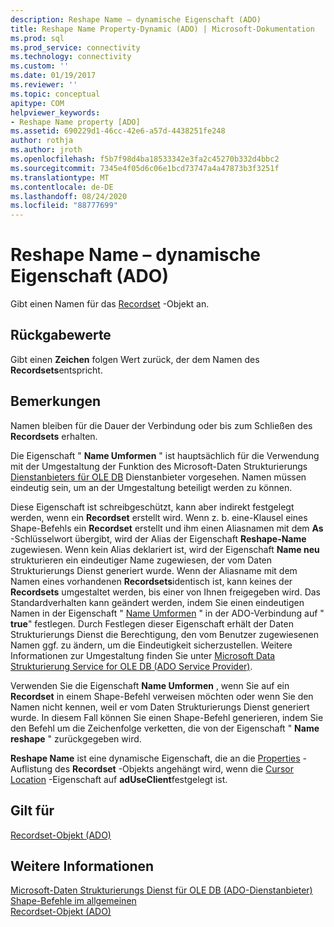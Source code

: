 ```yaml
---
description: Reshape Name – dynamische Eigenschaft (ADO)
title: Reshape Name Property-Dynamic (ADO) | Microsoft-Dokumentation
ms.prod: sql
ms.prod_service: connectivity
ms.technology: connectivity
ms.custom: ''
ms.date: 01/19/2017
ms.reviewer: ''
ms.topic: conceptual
apitype: COM
helpviewer_keywords:
- Reshape Name property [ADO]
ms.assetid: 690229d1-46cc-42e6-a57d-4438251fe248
author: rothja
ms.author: jroth
ms.openlocfilehash: f5b7f98d4ba18533342e3fa2c45270b332d4bbc2
ms.sourcegitcommit: 7345e4f05d6c06e1bcd73747a4a47873b3f3251f
ms.translationtype: MT
ms.contentlocale: de-DE
ms.lasthandoff: 08/24/2020
ms.locfileid: "88777699"
---
```

# <a name="reshape-name-property-dynamic-ado"></a>Reshape Name – dynamische Eigenschaft (ADO)
Gibt einen Namen für das [Recordset](./recordset-object-ado.md) -Objekt an.  
  
## <a name="return-values"></a>Rückgabewerte  
 Gibt einen **Zeichen** folgen Wert zurück, der dem Namen des **Recordsets**entspricht.  
  
## <a name="remarks"></a>Bemerkungen  
 Namen bleiben für die Dauer der Verbindung oder bis zum Schließen des **Recordsets** erhalten.  
  
 Die Eigenschaft " **Name Umformen** " ist hauptsächlich für die Verwendung mit der Umgestaltung der Funktion des Microsoft-Daten Strukturierungs [Dienstanbieters für OLE DB](../../guide/appendixes/microsoft-data-shaping-service-for-ole-db-ado-service-provider.md) Dienstanbieter vorgesehen. Namen müssen eindeutig sein, um an der Umgestaltung beteiligt werden zu können.  
  
 Diese Eigenschaft ist schreibgeschützt, kann aber indirekt festgelegt werden, wenn ein **Recordset** erstellt wird. Wenn z. b. eine-Klausel eines Shape-Befehls ein **Recordset** erstellt und ihm einen Aliasnamen mit dem **As** -Schlüsselwort übergibt, wird der Alias der Eigenschaft **Reshape-Name** zugewiesen. Wenn kein Alias deklariert ist, wird der Eigenschaft **Name neu** strukturieren ein eindeutiger Name zugewiesen, der vom Daten Strukturierungs Dienst generiert wurde. Wenn der Aliasname mit dem Namen eines vorhandenen **Recordsets**identisch ist, kann keines der **Recordsets** umgestaltet werden, bis einer von Ihnen freigegeben wird. Das Standardverhalten kann geändert werden, indem Sie einen eindeutigen Namen in der Eigenschaft " [Name Umformen]() " in der ADO-Verbindung auf " **true**" festlegen. Durch Festlegen dieser Eigenschaft erhält der Daten Strukturierungs Dienst die Berechtigung, den vom Benutzer zugewiesenen Namen ggf. zu ändern, um die Eindeutigkeit sicherzustellen. Weitere Informationen zur Umgestaltung finden Sie unter [Microsoft Data Strukturierung Service for OLE DB (ADO Service Provider)](../../guide/appendixes/microsoft-data-shaping-service-for-ole-db-ado-service-provider.md).  
  
 Verwenden Sie die Eigenschaft **Name Umformen** , wenn Sie auf ein **Recordset** in einem Shape-Befehl verweisen möchten oder wenn Sie den Namen nicht kennen, weil er vom Daten Strukturierungs Dienst generiert wurde. In diesem Fall können Sie einen Shape-Befehl generieren, indem Sie den Befehl um die Zeichenfolge verketten, die von der Eigenschaft " **Name reshape** " zurückgegeben wird.  
  
 **Reshape Name** ist eine dynamische Eigenschaft, die an die [Properties](./properties-collection-ado.md) -Auflistung des **Recordset** -Objekts angehängt wird, wenn die [Cursor Location](./cursorlocation-property-ado.md) -Eigenschaft auf **adUseClient**festgelegt ist.  
  
## <a name="applies-to"></a>Gilt für  
 [Recordset-Objekt (ADO)](./recordset-object-ado.md)  
  
## <a name="see-also"></a>Weitere Informationen  
 [Microsoft-Daten Strukturierungs Dienst für OLE DB (ADO-Dienstanbieter)](../../guide/appendixes/microsoft-data-shaping-service-for-ole-db-ado-service-provider.md)   
 [Shape-Befehle im allgemeinen](../../guide/data/shape-commands-in-general.md)   
 [Recordset-Objekt (ADO)](./recordset-object-ado.md)
